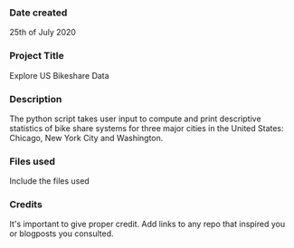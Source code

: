 ### Date created
25th of July 2020

### Project Title
Explore US Bikeshare Data

### Description
The python script takes user input to compute and print descriptive statistics of bike share systems for three major cities in the United States: Chicago, New York City and Washington.

### Files used
Include the files used

### Credits
It's important to give proper credit. Add links to any repo that inspired you or blogposts you consulted.
